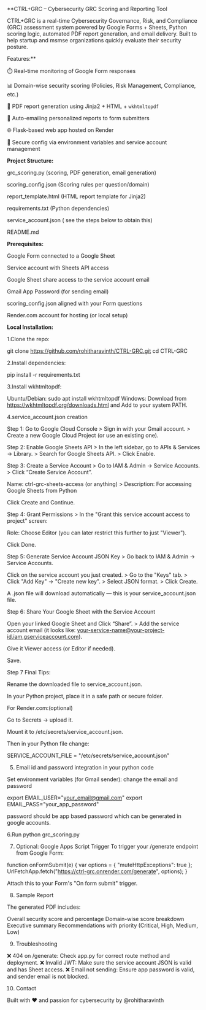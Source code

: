 **CTRL+GRC – Cybersecurity GRC Scoring and Reporting Tool

CTRL+GRC is a real-time Cybersecurity Governance, Risk, and Compliance (GRC) assessment system powered by Google Forms + Sheets, Python scoring logic, automated PDF report generation, and email delivery. Built to help startup and msmse organizations quickly evaluate their security posture.

Features:**

⏱️ Real-time monitoring of Google Form responses

📊 Domain-wise security scoring (Policies, Risk Management, Compliance, etc.)

📄 PDF report generation using Jinja2 + HTML + `wkhtmltopdf`

📧 Auto-emailing personalized reports to form submitters

🌐 Flask-based web app hosted on Render

🔐 Secure config via environment variables and service account management


**Project Structure:**

grc_scoring.py  (scoring, PDF generation, email generation)

scoring_config.json (Scoring rules per question/domain)

report_template.html (HTML report template for Jinja2)

requirements.txt (Python dependencies)

service_account.json ( see the steps below to obtain this)

README.md 

**Prerequisites:**

Google Form connected to a Google Sheet

Service account with Sheets API access

Google Sheet share access to the service account email

Gmail App Password (for sending email)

scoring_config.json aligned with your Form questions

Render.com account for hosting (or local setup)

**Local Installation:**

1.Clone the repo:

git clone https://github.com/rohitharavinth/CTRL-GRC.git
cd CTRL-GRC


2.Install dependencies:

pip install -r requirements.txt


3.Install wkhtmltopdf:

Ubuntu/Debian: sudo apt install wkhtmltopdf
Windows: Download from https://wkhtmltopdf.org/downloads.html and Add to your system PATH.


4.service_account.json creation 

Step 1: Go to Google Cloud Console > Sign in with your Gmail account. > Create a new Google Cloud Project (or use an existing one).


Step 2: Enable Google Sheets API > In the left sidebar, go to APIs & Services → Library. > Search for Google Sheets API. > Click Enable.


Step 3: Create a Service Account > Go to IAM & Admin → Service Accounts. > Click “Create Service Account”.


Name: ctrl-grc-sheets-access (or anything) > Description: For accessing Google Sheets from Python


Click Create and Continue.


Step 4: Grant Permissions > In the "Grant this service account access to project" screen:


Role: Choose Editor (you can later restrict this further to just "Viewer").


Click Done.

Step 5: Generate Service Account JSON Key > Go back to IAM & Admin → Service Accounts.


Click on the service account you just created. > Go to the "Keys" tab. > Click "Add Key" → "Create new key". > Select JSON format. > Click Create.


A .json file will download automatically — this is your service_account.json file.


Step 6: Share Your Google Sheet with the Service Account


Open your linked Google Sheet and Click “Share”. > Add the service account email (it looks like: your-service-name@your-project-id.iam.gserviceaccount.com).


Give it Viewer access (or Editor if needed).


Save.


Step 7 Final Tips: 

Rename the downloaded file to service_account.json.


In your Python project, place it in a safe path or secure folder.


For Render.com:(optional)

Go to Secrets → upload it.

Mount it to /etc/secrets/service_account.json.

Then in your Python file change: 

SERVICE_ACCOUNT_FILE = "/etc/secrets/service_account.json"


5. Email id and password integration in your python code

Set environment variables (for Gmail sender): change the email and password

export EMAIL_USER="your_email@gmail.com"
export EMAIL_PASS="your_app_password"

password should be app based password which can be generated in google accounts.

6.Run python grc_scoring.py

7. Optional: Google Apps Script Trigger
To trigger your /generate endpoint from Google Form:


function onFormSubmit(e) {
  var options = {
    "muteHttpExceptions": true
  };
  UrlFetchApp.fetch("https://ctrl-grc.onrender.com/generate", options);
}

Attach this to your Form's "On form submit" trigger.

8.  Sample Report

The generated PDF includes:

Overall security score and percentage
Domain-wise score breakdown
Executive summary
Recommendations with priority (Critical, High, Medium, Low)

9. Troubleshooting

❌ 404 on /generate: Check app.py for correct route method and deployment.
❌ Invalid JWT: Make sure the service account JSON is valid and has Sheet access.
❌ Email not sending: Ensure app password is valid, and sender email is not blocked.

10. Contact 

Built with ❤️ and passion for cybersecurity 
by @rohitharavinth


